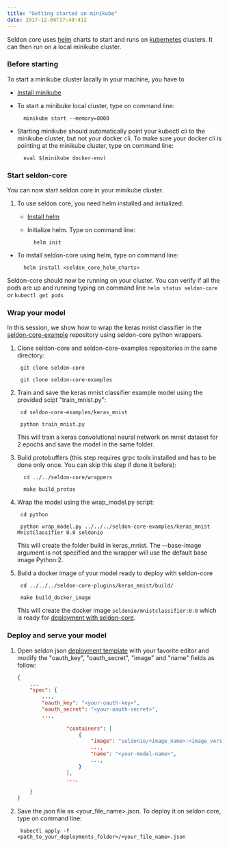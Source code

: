 ```yaml
---
title: "Getting started on minikube"
date: 2017-12-09T17:49:41Z
---
```


Seldon core uses [helm](https://github.com/kubernetes/helm) charts to start and runs on [kubernetes](https://kubernetes.io/) clusters. It can then run on a local minikube cluster. 

### Before starting

To start a minikube cluster lacally in your machine, you have to

* [Install minikube](https://kubernetes.io/docs/tasks/tools/install-minikube/)
* To start a minibuke local cluster, type on command line:
    
        minikube start --memory=8000

* Starting minikube should automatically point your kubectl cli to the minikube cluster, but not your docker cli. To  make sure your docker cli is pointing at the minikube cluster, type on command line:
	
        eval $(minikube docker-env)

### Start seldon-core

You can now start seldon core in your minikube cluster.

1. To use seldon core, you need helm installed and initialized:

    * [Install helm](https://github.com/kubernetes/helm/blob/master/docs/install.md)
    * Initialize helm. Type on command line: 

            helm init
* To  install seldon-core using helm, type on command line:

        helm install <seldon_core_helm_charts>
	

Seldon-core should now be running on your cluster. You can verify if all the pods are up and running typing on command line ```helm status seldon-core``` or ```kubectl get pods```

### Wrap your model

In this session, we show how to wrap the keras mnist classifier in the [seldon-core-example](link) repository using seldon-core python wrappers. 

1. Clone seldon-core and seldon-core-examples repositories in the same directory: 

        git clone seldon-core 

        git clone seldon-core-examples

2. Train and save the keras mnist classifier example model using the provided scipt "train_mnist.py":

        cd seldon-core-examples/keras_mnist

        python train_mnist.py

    This will train a keras convolutional neural network on mnist dataset for 2 epochs and save the model in the same folder.


3. Build protobuffers (this step requires grpc tools installed and has to be done only once. You can skip this step if done it before):

         cd ../../seldon-core/wrappers

         make build_protos
    
4. Wrap the model using the wrap_model.py script:

        cd python

        python wrap_model.py ../../../seldon-core-examples/keras_mnist MnistClassifier 0.0 seldonio
	
    This will create the folder build in keras_mnist. The --base-image argument is not specified and the wrapper will use the default base image Python:2.

5. Build a docker image of your model ready to deploy with seldon-core

	    cd ../../../seldon-core-plugins/keras_mnist/build/
	
	    make build_docker_image
    This will create the docker image ```seldonio/mnistclassifier:0.0``` which is ready for [deployment with seldon-core](../../api/seldon-deployment).


### Deploy and serve your model

1. Open seldon json [deployment template](../../api/seldon-deployment) with your favorite editor and modify the "oauth_key", "oauth_secret", "image" and "name" fields as follow:
    ```json
    {
        ...
        "spec": {
            ...,
            "oauth_key": "<your-oauth-key>",
            "oauth_secret": "<your-oauth-secret>",
            ...,                 
                    
                    "containers": [
                        {
                            "image": "seldonio/<image_name>:<image_version>",
                            ...,
                            "name": "<your-model-name>",
                            ...,
                        }
                    ],
                    ...,
    
        }
    }
    ```
2. Save the json file as \<your_file_name>.json. To deploy it on seldon core, type on command line:

        kubectl apply -f <path_to_your_deployments_folder>/<your_file_name>.json
